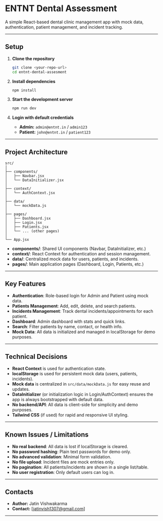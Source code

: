 # ENTNT Dental Assessment

A simple React-based dental clinic management app with mock data, authentication, patient management, and incident tracking.

---

## Setup

1. **Clone the repository**
   ```bash
   git clone <your-repo-url>
   cd entnt-dental-assesment
   ```

2. **Install dependencies**
   ```bash
   npm install
   ```

3. **Start the development server**
   ```bash
   npm run dev
   ```

4. **Login with default credentials**
   - **Admin:** `admin@entnt.in` / `admin123`
   - **Patient:** `john@entnt.in` / `patient123`

---

## Project Architecture

```
src/
│
├── components/
│   ├── Navbar.jsx
│   └── DataInitializer.jsx
│
├── context/
│   └── AuthContext.jsx
│
├── data/
│   └── mockData.js
│
├── pages/
│   ├── Dashboard.jsx
│   ├── Login.jsx
│   ├── Patients.jsx
│   └── ... (other pages)
│
└── App.jsx
```

- **components/**: Shared UI components (Navbar, DataInitializer, etc.)
- **context/**: React Context for authentication and session management.
- **data/**: Centralized mock data for users, patients, and incidents.
- **pages/**: Main application pages (Dashboard, Login, Patients, etc.)

---

## Key Features

- **Authentication**: Role-based login for Admin and Patient using mock data.
- **Patients Management**: Add, edit, delete, and search patients.
- **Incidents Management**: Track dental incidents/appointments for each patient.
- **Dashboard**: Admin dashboard with stats and quick links.
- **Search**: Filter patients by name, contact, or health info.
- **Mock Data**: All data is initialized and managed in localStorage for demo purposes.

---

## Technical Decisions

- **React Context** is used for authentication state.
- **localStorage** is used for persistent mock data (users, patients, incidents).
- **Mock data** is centralized in `src/data/mockData.js` for easy reuse and updates.
- **DataInitializer** (or initialization logic in Login/AuthContext) ensures the app is always bootstrapped with default data.
- **No backend/API**: All data is client-side for simplicity and demo purposes.
- **Tailwind CSS** (if used) for rapid and responsive UI styling.

---

## Known Issues / Limitations

- **No real backend**: All data is lost if localStorage is cleared.
- **No password hashing**: Plain text passwords for demo only.
- **No advanced validation**: Minimal form validation.
- **No file upload**: Incident files are mock entries only.
- **No pagination**: All patients/incidents are shown in a single list/table.
- **No user registration**: Only default users can log in.

---

## Contacts

- **Author:** Jatin Vishwakarma
- **Contact:** [jatinvish1307@gmail.com]

---
